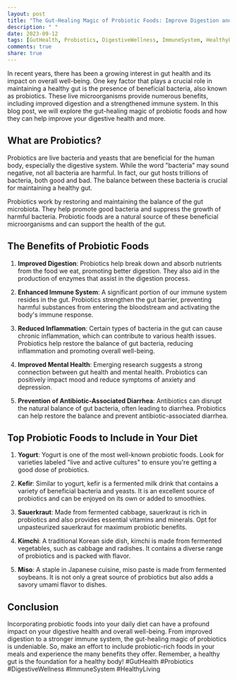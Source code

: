 ```yaml
---
layout: post
title: "The Gut-Healing Magic of Probiotic Foods: Improve Digestion and More"
description: " "
date: 2023-09-12
tags: [GutHealth, Probiotics, DigestiveWellness, ImmuneSystem, HealthyLiving]
comments: true
share: true
---
```


In recent years, there has been a growing interest in gut health and its impact on overall well-being. One key factor that plays a crucial role in maintaining a healthy gut is the presence of beneficial bacteria, also known as probiotics. These live microorganisms provide numerous benefits, including improved digestion and a strengthened immune system. In this blog post, we will explore the gut-healing magic of probiotic foods and how they can help improve your digestive health and more.

## What are Probiotics?

Probiotics are live bacteria and yeasts that are beneficial for the human body, especially the digestive system. While the word "bacteria" may sound negative, not all bacteria are harmful. In fact, our gut hosts trillions of bacteria, both good and bad. The balance between these bacteria is crucial for maintaining a healthy gut.

Probiotics work by restoring and maintaining the balance of the gut microbiota. They help promote good bacteria and suppress the growth of harmful bacteria. Probiotic foods are a natural source of these beneficial microorganisms and can support the health of the gut.

## The Benefits of Probiotic Foods

1. **Improved Digestion**: Probiotics help break down and absorb nutrients from the food we eat, promoting better digestion. They also aid in the production of enzymes that assist in the digestion process.

2. **Enhanced Immune System**: A significant portion of our immune system resides in the gut. Probiotics strengthen the gut barrier, preventing harmful substances from entering the bloodstream and activating the body's immune response.

3. **Reduced Inflammation**: Certain types of bacteria in the gut can cause chronic inflammation, which can contribute to various health issues. Probiotics help restore the balance of gut bacteria, reducing inflammation and promoting overall well-being.

4. **Improved Mental Health**: Emerging research suggests a strong connection between gut health and mental health. Probiotics can positively impact mood and reduce symptoms of anxiety and depression.

5. **Prevention of Antibiotic-Associated Diarrhea**: Antibiotics can disrupt the natural balance of gut bacteria, often leading to diarrhea. Probiotics can help restore the balance and prevent antibiotic-associated diarrhea.

## Top Probiotic Foods to Include in Your Diet

1. **Yogurt**: Yogurt is one of the most well-known probiotic foods. Look for varieties labeled "live and active cultures" to ensure you're getting a good dose of probiotics.

2. **Kefir**: Similar to yogurt, kefir is a fermented milk drink that contains a variety of beneficial bacteria and yeasts. It is an excellent source of probiotics and can be enjoyed on its own or added to smoothies.

3. **Sauerkraut**: Made from fermented cabbage, sauerkraut is rich in probiotics and also provides essential vitamins and minerals. Opt for unpasteurized sauerkraut for maximum probiotic benefits.

4. **Kimchi**: A traditional Korean side dish, kimchi is made from fermented vegetables, such as cabbage and radishes. It contains a diverse range of probiotics and is packed with flavor.

5. **Miso**: A staple in Japanese cuisine, miso paste is made from fermented soybeans. It is not only a great source of probiotics but also adds a savory umami flavor to dishes.

## Conclusion

Incorporating probiotic foods into your daily diet can have a profound impact on your digestive health and overall well-being. From improved digestion to a stronger immune system, the gut-healing magic of probiotics is undeniable. So, make an effort to include probiotic-rich foods in your meals and experience the many benefits they offer. Remember, a healthy gut is the foundation for a healthy body! #GutHealth #Probiotics #DigestiveWellness #ImmuneSystem #HealthyLiving